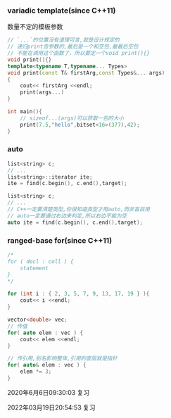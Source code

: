 ### variadic template(since C++11)
数量不定的模板参数

```cpp
// `...`的位置没有道理可言,就是设计规定的
// 递归print含参数的,最后是一个和空包,最最后空包
// 不能在调用这个函数了，所以要定一个void print(){}
void print(){}
template<typename T,typename... Types>
void print(const T& firstArg,const Types&... args)
{
    cout<< firstArg <<endl;
    print(args...)
}

int main(){
    // sizeof...(args)可以获取一包的大小
    print(7.5,"hello",bitset<16>(377),42);
}
```


### auto
```cpp
list<string> c;
// ...
list<string>::iterator ite;
ite = find(c.begin(), c.end(),target);
```

```cpp
list<string> c;
// ...
// C++一定要清楚类型,你很知道类型才用auto,而非盲目用
// auto一定要通过右边来判定,所以右边不能为空
auto ite = find(c.begin(), c.end(),target);
```

### ranged-base for(since C++11)
```cpp
/*
for ( decl : coll ) {
    statement
}
*/

for (int i : { 2, 3, 5, 7, 9, 13, 17, 19 } ){
    cout<< i <<endl;
}

vector<double> vec;
// 传值
for( auto elem : vec ) {
    cout<< elem <<endl;
}

// 传引用,别名影响整体,引用的底层就是指针
for( auto& elem : vec ) {
    elem *= 3;
}
```


2020年6月6日09:30:03 复习

2022年03月19日20:54:53 复习